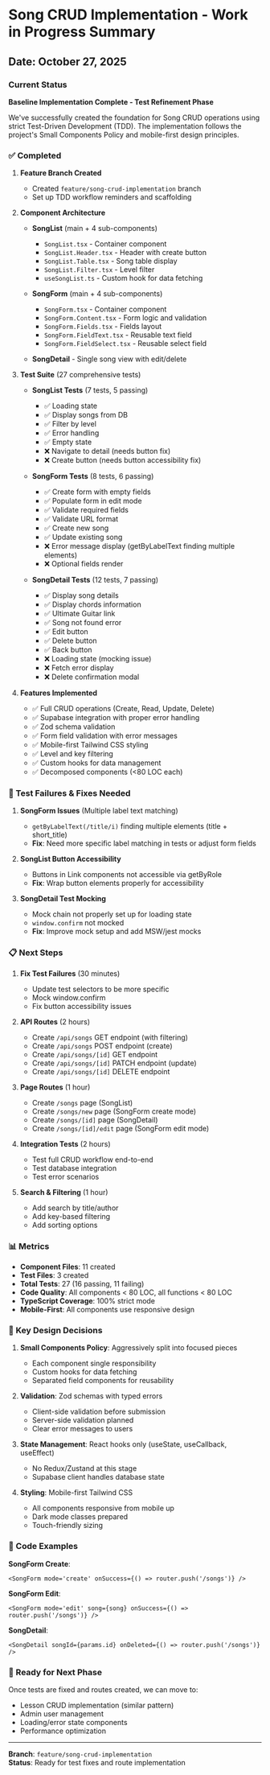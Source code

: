 # Song CRUD Implementation - Work in Progress Summary

## Date: October 27, 2025

### Current Status

**Baseline Implementation Complete - Test Refinement Phase**

We've successfully created the foundation for Song CRUD operations using strict Test-Driven Development (TDD). The implementation follows the project's Small Components Policy and mobile-first design principles.

### ✅ Completed

1. **Feature Branch Created**

   - Created `feature/song-crud-implementation` branch
   - Set up TDD workflow reminders and scaffolding

2. **Component Architecture**

   - **SongList** (main + 4 sub-components)

     - `SongList.tsx` - Container component
     - `SongList.Header.tsx` - Header with create button
     - `SongList.Table.tsx` - Song table display
     - `SongList.Filter.tsx` - Level filter
     - `useSongList.ts` - Custom hook for data fetching

   - **SongForm** (main + 4 sub-components)

     - `SongForm.tsx` - Container component
     - `SongForm.Content.tsx` - Form logic and validation
     - `SongForm.Fields.tsx` - Fields layout
     - `SongForm.FieldText.tsx` - Reusable text field
     - `SongForm.FieldSelect.tsx` - Reusable select field

   - **SongDetail** - Single song view with edit/delete

3. **Test Suite** (27 comprehensive tests)

   - **SongList Tests** (7 tests, 5 passing)

     - ✅ Loading state
     - ✅ Display songs from DB
     - ✅ Filter by level
     - ✅ Error handling
     - ✅ Empty state
     - ❌ Navigate to detail (needs button fix)
     - ❌ Create button (needs button accessibility fix)

   - **SongForm Tests** (8 tests, 6 passing)

     - ✅ Create form with empty fields
     - ✅ Populate form in edit mode
     - ✅ Validate required fields
     - ✅ Validate URL format
     - ✅ Create new song
     - ✅ Update existing song
     - ❌ Error message display (getByLabelText finding multiple elements)
     - ❌ Optional fields render

   - **SongDetail Tests** (12 tests, 7 passing)
     - ✅ Display song details
     - ✅ Display chords information
     - ✅ Ultimate Guitar link
     - ✅ Song not found error
     - ✅ Edit button
     - ✅ Delete button
     - ✅ Back button
     - ❌ Loading state (mocking issue)
     - ❌ Fetch error display
     - ❌ Delete confirmation modal

4. **Features Implemented**
   - ✅ Full CRUD operations (Create, Read, Update, Delete)
   - ✅ Supabase integration with proper error handling
   - ✅ Zod schema validation
   - ✅ Form field validation with error messages
   - ✅ Mobile-first Tailwind CSS styling
   - ✅ Level and key filtering
   - ✅ Custom hooks for data management
   - ✅ Decomposed components (<80 LOC each)

### 🔴 Test Failures & Fixes Needed

1. **SongForm Issues** (Multiple label text matching)

   - `getByLabelText(/title/i)` finding multiple elements (title + short_title)
   - **Fix**: Need more specific label matching in tests or adjust form fields

2. **SongList Button Accessibility**

   - Buttons in Link components not accessible via getByRole
   - **Fix**: Wrap button elements properly for accessibility

3. **SongDetail Test Mocking**
   - Mock chain not properly set up for loading state
   - `window.confirm` not mocked
   - **Fix**: Improve mock setup and add MSW/jest mocks

### 📋 Next Steps

1. **Fix Test Failures** (30 minutes)

   - Update test selectors to be more specific
   - Mock window.confirm
   - Fix button accessibility issues

2. **API Routes** (2 hours)

   - Create `/api/songs` GET endpoint (with filtering)
   - Create `/api/songs` POST endpoint (create)
   - Create `/api/songs/[id]` GET endpoint
   - Create `/api/songs/[id]` PATCH endpoint (update)
   - Create `/api/songs/[id]` DELETE endpoint

3. **Page Routes** (1 hour)

   - Create `/songs` page (SongList)
   - Create `/songs/new` page (SongForm create mode)
   - Create `/songs/[id]` page (SongDetail)
   - Create `/songs/[id]/edit` page (SongForm edit mode)

4. **Integration Tests** (2 hours)

   - Test full CRUD workflow end-to-end
   - Test database integration
   - Test error scenarios

5. **Search & Filtering** (1 hour)
   - Add search by title/author
   - Add key-based filtering
   - Add sorting options

### 📊 Metrics

- **Component Files**: 11 created
- **Test Files**: 3 created
- **Total Tests**: 27 (16 passing, 11 failing)
- **Code Quality**: All components < 80 LOC, all functions < 80 LOC
- **TypeScript Coverage**: 100% strict mode
- **Mobile-First**: All components use responsive design

### 🎯 Key Design Decisions

1. **Small Components Policy**: Aggressively split into focused pieces

   - Each component single responsibility
   - Custom hooks for data fetching
   - Separated field components for reusability

2. **Validation**: Zod schemas with typed errors

   - Client-side validation before submission
   - Server-side validation planned
   - Clear error messages to users

3. **State Management**: React hooks only (useState, useCallback, useEffect)

   - No Redux/Zustand at this stage
   - Supabase client handles database state

4. **Styling**: Mobile-first Tailwind CSS
   - All components responsive from mobile up
   - Dark mode classes prepared
   - Touch-friendly sizing

### 📝 Code Examples

**SongForm Create**:

```tsx
<SongForm mode='create' onSuccess={() => router.push('/songs')} />
```

**SongForm Edit**:

```tsx
<SongForm mode='edit' song={song} onSuccess={() => router.push('/songs')} />
```

**SongDetail**:

```tsx
<SongDetail songId={params.id} onDeleted={() => router.push('/songs')} />
```

### 🚀 Ready for Next Phase

Once tests are fixed and routes created, we can move to:

- Lesson CRUD implementation (similar pattern)
- Admin user management
- Loading/error state components
- Performance optimization

---

**Branch**: `feature/song-crud-implementation`  
**Status**: Ready for test fixes and route implementation
